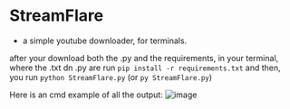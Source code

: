 # StreamFlare
- a simple youtube downloader, for terminals.

after your download both the .py and the requirements, in your terminal, where the .txt dn .py are run `pip install -r requirements.txt`
and then, you run `python StreamFlare.py` (or `py StreamFlare.py`)

Here is an cmd example of all the output:
![image](https://github.com/user-attachments/assets/85b7074d-a760-4ec6-8e51-4b9c6f42bea8)
